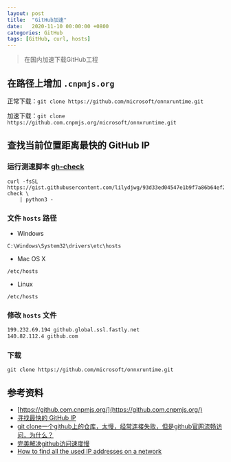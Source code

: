 ```yaml
---
layout: post
title:  "GitHub加速"
date:   2020-11-10 00:00:00 +0800
categories: GitHub
tags: [GitHub, curl, hosts]
---
```


> 在国内加速下载GitHub工程

## 在路径上增加 ```.cnpmjs.org```
正常下载：```git clone https://github.com/microsoft/onnxruntime.git```

加速下载：```git clone https://github.com.cnpmjs.org/microsoft/onnxruntime.git```

## 查找当前位置距离最快的 GitHub IP
### 运行测速脚本 [gh-check](https://gist.github.com/lilydjwg/93d33ed04547e1b9f7a86b64ef2ed058)
```shell
curl -fsSL  https://gist.githubusercontent.com/lilydjwg/93d33ed04547e1b9f7a86b64ef2ed058/raw/134c1971ad95930aaec4cf93c8509f0f4927c03c/gh-check \
    | python3 -
```

### 文件 ```hosts``` 路径
* Windows
```
C:\Windows\System32\drivers\etc\hosts
```

* Mac OS X
```
/etc/hosts
```

* Linux
```
/etc/hosts
```

### 修改 ```hosts``` 文件
```txt
199.232.69.194 github.global.ssl.fastly.net
140.82.112.4 github.com
```

### 下载
```shell
git clone https://github.com/microsoft/onnxruntime.git
```

## 参考资料
* [https://github.com.cnpmjs.org/](https://github.com.cnpmjs.org/)
* [寻找最快的 GitHub IP](https://blog.lilydjwg.me/2019/8/16/gh-check.214730.html)
* [git clone一个github上的仓库，太慢，经常连接失败，但是github官网流畅访问，为什么？](https://www.zhihu.com/question/27159393)
* [完美解决github访问速度慢](https://www.cnblogs.com/knuzy/p/9415243.html)
* [How to find all the used IP addresses on a network](https://askubuntu.com/questions/224559/how-to-find-all-the-used-ip-addresses-on-a-network)
